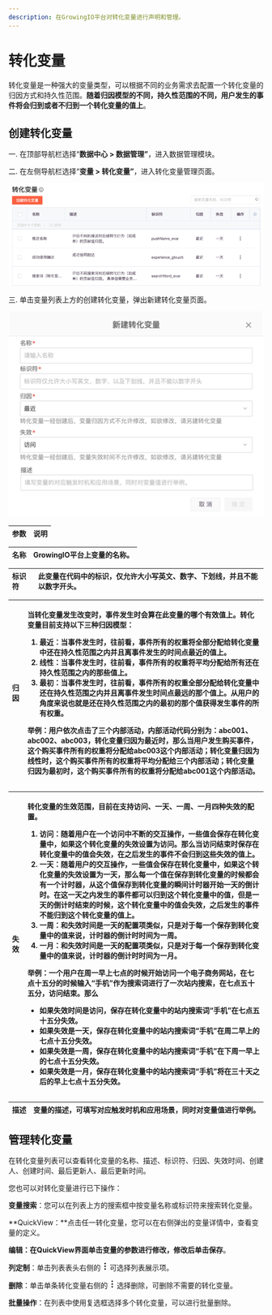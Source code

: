 ```yaml
---
description: 在GrowingIO平台对转化变量进行声明和管理。
---
```


# 转化变量

转化变量是一种强大的变量类型，可以根据不同的业务需求去配置一个转化变量的归因方式和持久性范围。**随着归因模型的不同，持久性范围的不同，用户发生的事件将会归到或者不归到一个转化变量的值上**。

## 创建转化变量

一. 在顶部导航栏选择“**数据中心 &gt; 数据管理”**，进入数据管理模块。

二. 在左侧导航栏选择“**变量 &gt; 转化变量”**，进入转化变量管理页面。

![](../../../.gitbook/assets/image%20%2825%29.png)

三. 单击变量列表上方的创建转化变量，弹出新建转化变量页面。

![](../../../.gitbook/assets/image%20%2840%29.png)

| 参数 | 说明 |
| :--- | :--- |


| 名称 | GrowingIO平台上变量的名称。 |
| :--- | :--- |


| 标识符 | 此变量在代码中的标识，仅允许大小写英文、数字、下划线，并且不能以数字开头。 |
| :--- | :--- |


<table>
  <thead>
    <tr>
      <th style="text-align:left">&#x5F52;&#x56E0;</th>
      <th style="text-align:left">
        <p>&#x5F53;&#x8F6C;&#x5316;&#x53D8;&#x91CF;&#x53D1;&#x751F;&#x6539;&#x53D8;&#x65F6;&#xFF0C;&#x4E8B;&#x4EF6;&#x53D1;&#x751F;&#x65F6;&#x4F1A;&#x7B97;&#x5728;&#x6B64;&#x53D8;&#x91CF;&#x7684;&#x54EA;&#x4E2A;&#x6709;&#x6548;&#x503C;&#x4E0A;&#x3002;&#x8F6C;&#x5316;&#x53D8;&#x91CF;&#x76EE;&#x524D;&#x652F;&#x6301;&#x4EE5;&#x4E0B;&#x4E09;&#x79CD;&#x5F52;&#x56E0;&#x6A21;&#x578B;&#xFF1A;</p>
        <ol>
          <li><b>&#x6700;&#x8FD1;</b>&#xFF1A;&#x5F53;&#x4E8B;&#x4EF6;&#x53D1;&#x751F;&#x65F6;&#xFF0C;&#x5F80;&#x524D;&#x770B;&#xFF0C;&#x4E8B;&#x4EF6;&#x6240;&#x6709;&#x7684;&#x6743;&#x91CD;&#x5C06;&#x5168;&#x90E8;&#x5206;&#x914D;&#x7ED9;&#x8F6C;&#x5316;&#x53D8;&#x91CF;&#x4E2D;&#x8FD8;&#x5728;&#x6301;&#x4E45;&#x6027;&#x8303;&#x56F4;&#x4E4B;&#x5185;&#x5E76;&#x4E14;&#x79BB;&#x4E8B;&#x4EF6;&#x53D1;&#x751F;&#x7684;&#x65F6;&#x95F4;&#x70B9;&#x6700;&#x8FD1;&#x7684;&#x503C;&#x4E0A;&#x3002;</li>
          <li><b>&#x7EBF;&#x6027;</b>&#xFF1A;&#x5F53;&#x4E8B;&#x4EF6;&#x53D1;&#x751F;&#x65F6;&#xFF0C;&#x5F80;&#x524D;&#x770B;&#xFF0C;&#x4E8B;&#x4EF6;&#x6240;&#x6709;&#x7684;&#x6743;&#x91CD;&#x5C06;&#x5E73;&#x5747;&#x5206;&#x914D;&#x7ED9;&#x6240;&#x6709;&#x8FD8;&#x5728;&#x6301;&#x4E45;&#x6027;&#x8303;&#x56F4;&#x4E4B;&#x5185;&#x7684;&#x90A3;&#x4E9B;&#x503C;&#x4E0A;&#x3002;</li>
          <li><b>&#x6700;&#x521D;</b>&#xFF1A;&#x5F53;&#x4E8B;&#x4EF6;&#x53D1;&#x751F;&#x65F6;&#xFF0C;&#x5F80;&#x524D;&#x770B;&#xFF0C;&#x4E8B;&#x4EF6;&#x6240;&#x6709;&#x7684;&#x6743;&#x91CD;&#x5168;&#x90E8;&#x5206;&#x914D;&#x7ED9;&#x8F6C;&#x5316;&#x53D8;&#x91CF;&#x4E2D;&#x8FD8;&#x5728;&#x6301;&#x4E45;&#x6027;&#x8303;&#x56F4;&#x4E4B;&#x5185;&#x5E76;&#x4E14;&#x79BB;&#x4E8B;&#x4EF6;&#x53D1;&#x751F;&#x65F6;&#x95F4;&#x70B9;&#x6700;&#x8FDC;&#x7684;&#x90A3;&#x4E2A;&#x503C;&#x4E0A;&#x3002;&#x4ECE;&#x7528;&#x6237;&#x7684;&#x89D2;&#x5EA6;&#x6765;&#x8BF4;&#x4E5F;&#x5C31;&#x662F;&#x8FD8;&#x5728;&#x6301;&#x4E45;&#x6027;&#x8303;&#x56F4;&#x4E4B;&#x5185;&#x7684;&#x6700;&#x521D;&#x7684;&#x90A3;&#x4E2A;&#x503C;&#x83B7;&#x5F97;&#x53D1;&#x751F;&#x4E8B;&#x4EF6;&#x7684;&#x6240;&#x6709;&#x6743;&#x91CD;&#x3002;</li>
        </ol>
        <p>&#x4E3E;&#x4F8B;&#xFF1A;&#x7528;&#x6237;&#x4F9D;&#x6B21;&#x70B9;&#x51FB;&#x4E86;&#x4E09;&#x4E2A;&#x5185;&#x90E8;&#x6D3B;&#x52A8;&#xFF0C;&#x5185;&#x90E8;&#x6D3B;&#x52A8;&#x4EE3;&#x7801;&#x5206;&#x522B;&#x4E3A;&#xFF1A;abc001&#x3001;abc002&#x3001;abc003&#xFF0C;&#x8F6C;&#x5316;&#x53D8;&#x91CF;&#x5F52;&#x56E0;&#x4E3A;&#x6700;&#x8FD1;&#x65F6;&#xFF0C;&#x90A3;&#x4E48;&#x5F53;&#x7528;&#x6237;&#x53D1;&#x751F;&#x8D2D;&#x4E70;&#x4E8B;&#x4EF6;&#xFF0C;&#x8FD9;&#x4E2A;&#x8D2D;&#x4E70;&#x4E8B;&#x4EF6;&#x6240;&#x6709;&#x7684;&#x6743;&#x91CD;&#x5C06;&#x5206;&#x914D;&#x7ED9;abc003&#x8FD9;&#x4E2A;&#x5185;&#x90E8;&#x6D3B;&#x52A8;&#xFF1B;&#x8F6C;&#x5316;&#x53D8;&#x91CF;&#x5F52;&#x56E0;&#x4E3A;&#x7EBF;&#x6027;&#x65F6;&#xFF0C;&#x8FD9;&#x4E2A;&#x8D2D;&#x4E70;&#x4E8B;&#x4EF6;&#x6240;&#x6709;&#x7684;&#x6743;&#x91CD;&#x5C06;&#x5E73;&#x5747;&#x5206;&#x914D;&#x7ED9;&#x4E09;&#x4E2A;&#x5185;&#x90E8;&#x6D3B;&#x52A8;&#xFF1B;&#x8F6C;&#x5316;&#x53D8;&#x91CF;&#x5F52;&#x56E0;&#x4E3A;&#x6700;&#x521D;&#x65F6;&#xFF0C;&#x8FD9;&#x4E2A;&#x8D2D;&#x4E70;&#x4E8B;&#x4EF6;&#x6240;&#x6709;&#x7684;&#x6743;&#x91CD;&#x5C06;&#x5206;&#x914D;&#x7ED9;abc001&#x8FD9;&#x4E2A;&#x5185;&#x90E8;&#x6D3B;&#x52A8;&#x3002;</p>
      </th>
    </tr>
  </thead>
  <tbody></tbody>
</table>

<table>
  <thead>
    <tr>
      <th style="text-align:left">&#x5931;&#x6548;</th>
      <th style="text-align:left">
        <p>&#x8F6C;&#x5316;&#x53D8;&#x91CF;&#x7684;&#x751F;&#x6548;&#x8303;&#x56F4;&#xFF0C;&#x76EE;&#x524D;&#x5728;&#x652F;&#x6301;&#x8BBF;&#x95EE;&#x3001;&#x4E00;&#x5929;&#x3001;&#x4E00;&#x5468;&#x3001;&#x4E00;&#x6708;&#x56DB;&#x79CD;&#x5931;&#x6548;&#x7684;&#x914D;&#x7F6E;&#x3002;</p>
        <ol>
          <li><b>&#x8BBF;&#x95EE;</b>&#xFF1A;&#x968F;&#x7740;&#x7528;&#x6237;&#x5728;&#x4E00;&#x4E2A;&#x8BBF;&#x95EE;&#x4E2D;&#x4E0D;&#x65AD;&#x7684;&#x4EA4;&#x4E92;&#x64CD;&#x4F5C;&#xFF0C;&#x4E00;&#x4E9B;&#x503C;&#x4F1A;&#x4FDD;&#x5B58;&#x5728;&#x8F6C;&#x5316;&#x53D8;&#x91CF;&#x4E2D;&#xFF0C;&#x5982;&#x679C;&#x8FD9;&#x4E2A;&#x8F6C;&#x5316;&#x53D8;&#x91CF;&#x7684;&#x5931;&#x6548;&#x8BBE;&#x7F6E;&#x4E3A;&#x8BBF;&#x95EE;&#x3002;&#x90A3;&#x4E48;&#x5F53;&#x8BBF;&#x95EE;&#x7ED3;&#x675F;&#x65F6;&#x4FDD;&#x5B58;&#x5728;&#x8F6C;&#x5316;&#x53D8;&#x91CF;&#x4E2D;&#x7684;&#x503C;&#x4F1A;&#x5931;&#x6548;&#xFF0C;&#x5728;&#x4E4B;&#x540E;&#x53D1;&#x751F;&#x7684;&#x4E8B;&#x4EF6;&#x4E0D;&#x4F1A;&#x5F52;&#x5230;&#x8FD9;&#x4E9B;&#x5931;&#x6548;&#x7684;&#x503C;&#x4E0A;&#x3002;</li>
          <li><b>&#x4E00;&#x5929;</b>&#xFF1A;&#x968F;&#x7740;&#x7528;&#x6237;&#x7684;&#x4EA4;&#x4E92;&#x64CD;&#x4F5C;&#xFF0C;&#x4E00;&#x4E9B;&#x503C;&#x4F1A;&#x4FDD;&#x5B58;&#x5728;&#x8F6C;&#x5316;&#x53D8;&#x91CF;&#x4E2D;&#xFF0C;&#x5982;&#x679C;&#x8FD9;&#x4E2A;&#x8F6C;&#x5316;&#x53D8;&#x91CF;&#x7684;&#x5931;&#x6548;&#x8BBE;&#x7F6E;&#x4E3A;&#x4E00;&#x5929;&#xFF0C;&#x90A3;&#x4E48;&#x6BCF;&#x4E00;&#x4E2A;&#x503C;&#x5728;&#x4FDD;&#x5B58;&#x5230;&#x8F6C;&#x5316;&#x53D8;&#x91CF;&#x7684;&#x65F6;&#x5019;&#x90FD;&#x4F1A;&#x6709;&#x4E00;&#x4E2A;&#x8BA1;&#x65F6;&#x5668;&#xFF0C;&#x4ECE;&#x8FD9;&#x4E2A;&#x503C;&#x4FDD;&#x5B58;&#x5230;&#x8F6C;&#x5316;&#x53D8;&#x91CF;&#x7684;&#x77AC;&#x95F4;&#x8BA1;&#x65F6;&#x5668;&#x5F00;&#x59CB;&#x4E00;&#x5929;&#x7684;&#x5012;&#x8BA1;&#x65F6;&#x3002;&#x5728;&#x8FD9;&#x4E00;&#x5929;&#x4E4B;&#x5185;&#x53D1;&#x751F;&#x7684;&#x4E8B;&#x4EF6;&#x90FD;&#x53EF;&#x4EE5;&#x5F52;&#x5230;&#x8FD9;&#x4E2A;&#x8F6C;&#x5316;&#x53D8;&#x91CF;&#x4E2D;&#x7684;&#x503C;&#xFF0C;&#x4F46;&#x662F;&#x4E00;&#x5929;&#x7684;&#x5012;&#x8BA1;&#x65F6;&#x7ED3;&#x675F;&#x7684;&#x65F6;&#x5019;&#xFF0C;&#x8FD9;&#x4E2A;&#x8F6C;&#x5316;&#x53D8;&#x91CF;&#x4E2D;&#x7684;&#x503C;&#x4F1A;&#x5931;&#x6548;&#xFF0C;&#x4E4B;&#x540E;&#x53D1;&#x751F;&#x7684;&#x4E8B;&#x4EF6;&#x4E0D;&#x80FD;&#x5F52;&#x5230;&#x8FD9;&#x4E2A;&#x8F6C;&#x5316;&#x53D8;&#x91CF;&#x7684;&#x503C;&#x4E0A;&#x3002;</li>
          <li><b>&#x4E00;&#x5468;</b>&#xFF1A;&#x548C;&#x5931;&#x6548;&#x65F6;&#x95F4;&#x662F;&#x4E00;&#x5929;&#x7684;&#x914D;&#x7F6E;&#x9879;&#x7C7B;&#x4F3C;&#xFF0C;&#x53EA;&#x662F;&#x5BF9;&#x4E8E;&#x6BCF;&#x4E00;&#x4E2A;&#x4FDD;&#x5B58;&#x5230;&#x8F6C;&#x5316;&#x53D8;&#x91CF;&#x4E2D;&#x7684;&#x503C;&#x6765;&#x8BF4;&#xFF0C;&#x8BA1;&#x65F6;&#x5668;&#x7684;&#x5012;&#x8BA1;&#x65F6;&#x65F6;&#x95F4;&#x4E3A;&#x4E00;&#x5468;&#x3002;</li>
          <li><b>&#x4E00;&#x6708;</b>&#xFF1A;&#x548C;&#x5931;&#x6548;&#x65F6;&#x95F4;&#x662F;&#x4E00;&#x5929;&#x7684;&#x914D;&#x7F6E;&#x9879;&#x7C7B;&#x4F3C;&#xFF0C;&#x53EA;&#x662F;&#x5BF9;&#x4E8E;&#x6BCF;&#x4E00;&#x4E2A;&#x4FDD;&#x5B58;&#x5230;&#x8F6C;&#x5316;&#x53D8;&#x91CF;&#x4E2D;&#x7684;&#x503C;&#x6765;&#x8BF4;&#xFF0C;&#x8BA1;&#x65F6;&#x5668;&#x7684;&#x5012;&#x8BA1;&#x65F6;&#x65F6;&#x95F4;&#x4E3A;&#x4E00;&#x6708;&#x3002;</li>
        </ol>
        <p>&#x4E3E;&#x4F8B;&#xFF1A;&#x4E00;&#x4E2A;&#x7528;&#x6237;&#x5728;&#x5468;&#x4E00;&#x65E9;&#x4E0A;&#x4E03;&#x70B9;&#x7684;&#x65F6;&#x5019;&#x5F00;&#x59CB;&#x8BBF;&#x95EE;&#x4E00;&#x4E2A;&#x7535;&#x5B50;&#x5546;&#x52A1;&#x7F51;&#x7AD9;&#xFF0C;&#x5728;&#x4E03;&#x70B9;&#x5341;&#x4E94;&#x5206;&#x7684;&#x65F6;&#x5019;&#x8F93;&#x5165;&#x201C;&#x624B;&#x673A;&#x201D;&#x4F5C;&#x4E3A;&#x641C;&#x7D22;&#x8BCD;&#x8FDB;&#x884C;&#x4E86;&#x4E00;&#x6B21;&#x7AD9;&#x5185;&#x641C;&#x7D22;&#xFF0C;&#x5728;&#x4E03;&#x70B9;&#x4E94;&#x5341;&#x4E94;&#x5206;&#xFF0C;&#x8BBF;&#x95EE;&#x7ED3;&#x675F;&#x3002;&#x90A3;&#x4E48;</p>
        <ul>
          <li>&#x5982;&#x679C;&#x5931;&#x6548;&#x65F6;&#x95F4;&#x662F;&#x8BBF;&#x95EE;&#xFF0C;&#x4FDD;&#x5B58;&#x5728;&#x8F6C;&#x5316;&#x53D8;&#x91CF;&#x4E2D;&#x7684;&#x7AD9;&#x5185;&#x641C;&#x7D22;&#x8BCD;&#x201C;&#x624B;&#x673A;&#x201D;&#x5728;&#x4E03;&#x70B9;&#x4E94;&#x5341;&#x4E94;&#x5206;&#x5931;&#x6548;&#x3002;</li>
          <li>&#x5982;&#x679C;&#x5931;&#x6548;&#x662F;&#x4E00;&#x5929;&#xFF0C;&#x4FDD;&#x5B58;&#x5728;&#x8F6C;&#x5316;&#x53D8;&#x91CF;&#x4E2D;&#x7684;&#x7AD9;&#x5185;&#x641C;&#x7D22;&#x8BCD;&#x201C;&#x624B;&#x673A;&#x201D;&#x5728;&#x5468;&#x4E8C;&#x65E9;&#x4E0A;&#x7684;&#x4E03;&#x70B9;&#x5341;&#x4E94;&#x5206;&#x5931;&#x6548;&#x3002;</li>
          <li>&#x5982;&#x679C;&#x5931;&#x6548;&#x662F;&#x4E00;&#x5468;&#xFF0C;&#x4FDD;&#x5B58;&#x5728;&#x8F6C;&#x5316;&#x53D8;&#x91CF;&#x4E2D;&#x7684;&#x7AD9;&#x5185;&#x641C;&#x7D22;&#x8BCD;&#x201C;&#x624B;&#x673A;&#x201D;&#x5728;&#x4E0B;&#x5468;&#x4E00;&#x65E9;&#x4E0A;&#x7684;&#x4E03;&#x70B9;&#x5341;&#x4E94;&#x5206;&#x5931;&#x6548;&#x3002;</li>
          <li>&#x5982;&#x679C;&#x5931;&#x6548;&#x662F;&#x4E00;&#x6708;&#xFF0C;&#x4FDD;&#x5B58;&#x5728;&#x8F6C;&#x5316;&#x53D8;&#x91CF;&#x4E2D;&#x7684;&#x7AD9;&#x5185;&#x641C;&#x7D22;&#x8BCD;&#x201C;&#x624B;&#x673A;&#x201D;&#x5C06;&#x5728;&#x4E09;&#x5341;&#x5929;&#x4E4B;&#x540E;&#x7684;&#x65E9;&#x4E0A;&#x4E03;&#x70B9;&#x5341;&#x4E94;&#x5206;&#x5931;&#x6548;&#x3002;</li>
        </ul>
      </th>
    </tr>
  </thead>
  <tbody></tbody>
</table>

| 描述 | 变量的描述，可填写对应触发时机和应用场景，同时对变量值进行举例。 |
| :--- | :--- |


## 管理转化变量

在转化变量列表可以查看转化变量的名称、描述、标识符、归因、失效时间、创建人、创建时间、最后更新人、最后更新时间。

您也可以对转化变量进行已下操作：

**变量搜索**：您可以在列表上方的搜索框中按变量名称或标识符来搜索转化变量。

**QuickView：**点击任一转化变量，您可以在右侧弹出的变量详情中，查看变量的定义。

**编辑：**在QuickView界面单击变量的参数进行修改，修改后单击**保存**。

**列定制**：单击列表表头右侧的 ![](../../../.gitbook/assets/image%20%2811%29.png) 可选择列表展示项。

**删除**：单击单条转化变量右侧的 ![](../../../.gitbook/assets/image%20%2812%29.png) 选择删除，可删除不需要的转化变量。

**批量操作**：在列表中使用复选框选择多个转化变量，可以进行批量删除。

